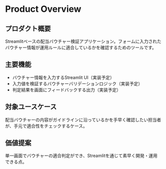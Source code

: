 # Product Overview

## プロダクト概要
Streamlitベースの配当バウチャー検証アプリケーション。フォームに入力されたバウチャー情報が運用ルールに適合しているかを確認するためのツールです。

## 主要機能
- バウチャー情報を入力するStreamlit UI（実装予定）
- 入力値を検証するバウチャーバリデーションロジック（実装予定）
- 判定結果を画面にフィードバックする出力（実装予定）

## 対象ユースケース
配当バウチャーの内容がガイドラインに沿っているかを手早く確認したい担当者が、手元で適合性をチェックするケース。

## 価値提案
単一画面でバウチャーの適合判定ができ、Streamlitを通じて素早く開発・運用できる点。
